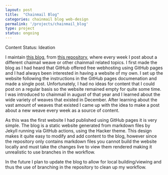 ```yaml
---
layout: post
title:  "Chainmail Blog"
categories: chainmail blog web-design
permalink: '/projects/chainmail_blog'
type: project
status: ongoing
---
```


Content Status: Ideation

I maintain [this blog](https://moaatt2.github.io/test-blog/), from [this repository](https://github.com/moaatt2/test-blog), where every week I post about a different chaimail weave or other chainmail related topics. I first made the blog as I had heard that GitHub offered free webhosting using GitHub pages and I had always been interested in having a website of my own. I set up the website following the instructions in the GitHub pages documenation and made a single post. Unfortunately, I had no ideas for content that I could post on a regular basis so the website remained empty for quite some time. I was introduced to chainmail in august of that year and I learned about the wide variety of weaves that existed in December. After learning about the vast amount of weaves that existed I came up with the idea to make a post about a new weave every week as a source of content.

As this was the first website I had published using GitHub pages it is very simple. The blog is a static website generated from markdown files by Jekyll running via GitHub actions, using the Hacker theme. This design makes it quite easy to modify and add content to the blog, however since the repository only contains markdown files you cannot build the website locally and must take the changes live to view them rendered making it unrealistic to use branches in the workflow. 

In the future I plan to update the blog to allow for local building/viewing  and thus the use of branching in the repository to clean up my workflow.
